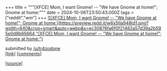 +++
title = """[XFCE] Mom, I want Gnome! -- "We have Gnome at home!"; Gnome at home:"""
date = 2024-10-06T23:50:43.000Z
tags = ["reddit","wm"]
+++
[![[XFCE] Mom, I want Gnome! -- "We have Gnome at home!"; Gnome at home:](https://preview.redd.it/w6x5tla948td1.png?width=640&crop=smart&auto=webp&s=ec30876fa6f0f21482a57d39a2b595e0d9b65664 "[XFCE] Mom, I want Gnome! -- "We have Gnome at home!"; Gnome at home:")](https://www.reddit.com/r/unixporn/comments/1fxudrp/xfce_mom_i_want_gnome_we_have_gnome_at_home_gnome/)

submitted by [/u/tr4zodone](https://www.reddit.com/user/tr4zodone)  
[\[link\]](https://i.redd.it/w6x5tla948td1.png) [\[comments\]](https://www.reddit.com/r/unixporn/comments/1fxudrp/xfce_mom_i_want_gnome_we_have_gnome_at_home_gnome/)

[[source]](https://www.reddit.com/r/unixporn/comments/1fxudrp/xfce_mom_i_want_gnome_we_have_gnome_at_home_gnome/)
